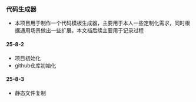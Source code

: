 ### 代码生成器   

- 本项目用于制作一个代码模板生成器，主要用于本人一些定制化需求，同时根据通用场景做出一些扩展。本文档后续主要用于记录过程

#### 25-8-2

- 项目初始化
- github仓库初始化
#### 25-8-3
- 静态文件复制